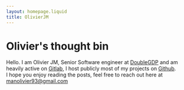 ```yaml
---
layout: homepage.liquid
title: OlivierJM
---
```


# Olivier's thought bin

Hello. I am Olivier JM, Senior Software engineer at [DoubleGDP](http://doublegdp.com/about) and am heavily active on [Gitlab](https://gitlab.com/olivierjmm), I host publicly most of my projects on [Github](https://github.com/olivierjm).  
I hope you enjoy reading the posts, feel free to reach out here at [manolivier93@gmail.com](mailto:manolivier93@gmail.com) 
